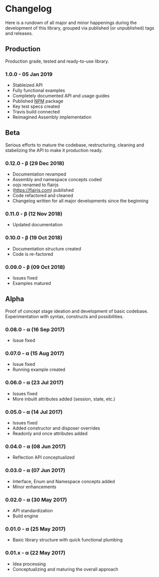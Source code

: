<!-- nav: overview-nav.json -->

Changelog
=========

Here is a rundown of all major and minor happenings during the development of this library, grouped via published (or unpublished) tags and releases.


Production
----------

Production grade, tested and ready-to-use library.

### 1.0.0 - 05 Jan 2019

* Stableized API
* Fully functional examples
* Completely documented API and usage guides
* Published [NPM](https://www.npmjs.com/package/flairjs) package
* Key test specs created
* Travis build connected
* Reimagined Assembly implementation 

Beta
----

Serious efforts to mature the codebase, restructuring, cleaning and stabelizing the API to make it production ready. 

### 0.12.0 - &beta; (29 Dec 2018)

* Documentation revamped
* Assembly and namespace concepts coded
* oojs renamed to flairjs
* (https://flairjs.com) published
* Code refactored and cleaned
* Changelog written for all major developments since the beginning

### 0.11.0 - &beta; (12 Nov 2018)

* Updated documentation

### 0.10.0 - &beta; (19 Oct 2018)

* Documentation structure created
* Code is re-factored

### 0.09.0 - &beta; (09 Oct 2018)

* Issues fixed
* Examples matured

Alpha
-----

Proof of concept stage ideation and development of basic codebase. Experimentation with syntax, constructs and possibilities. 

### 0.08.0 - &alpha; (16 Sep 2017)

* Issue fixed

### 0.07.0 - &alpha; (15 Aug 2017)

* Issue fixed
* Running example created

### 0.06.0 - &alpha; (23 Jul 2017)

* Issues fixed
* More inbuilt attributes added (session, state, etc.)

### 0.05.0 - &alpha; (14 Jul 2017)

* Issues fixed
* Added constructor and disposer overrides
* Readonly and once attributes added

### 0.04.0 - &alpha; (08 Jun 2017)
* Reflection API conceptualized

### 0.03.0 - &alpha; (07 Jun 2017)

* Interface, Enum and Namespace concepts added
* Minor enhancements

### 0.02.0 - &alpha; (30 May 2017)

* API standardization
* Build engine

### 0.01.0 - &alpha; (25 May 2017)

* Basic library structure with quick functional plumbing

### 0.01.x - &alpha; (22 May 2017)

* Idea processing
* Conceptualizing and maturing the overall approach
